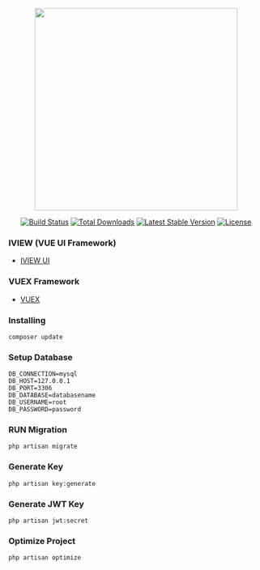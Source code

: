 <p align="center"><a href="https://laravel.com" target="_blank"><img src="https://raw.githubusercontent.com/laravel/art/master/logo-lockup/5%20SVG/2%20CMYK/1%20Full%20Color/laravel-logolockup-cmyk-red.svg" width="400"></a></p>

<p align="center">
<a href="https://travis-ci.org/laravel/framework"><img src="https://travis-ci.org/laravel/framework.svg" alt="Build Status"></a>
<a href="https://packagist.org/packages/laravel/framework"><img src="https://img.shields.io/packagist/dt/laravel/framework" alt="Total Downloads"></a>
<a href="https://packagist.org/packages/laravel/framework"><img src="https://img.shields.io/packagist/v/laravel/framework" alt="Latest Stable Version"></a>
<a href="https://packagist.org/packages/laravel/framework"><img src="https://img.shields.io/packagist/l/laravel/framework" alt="License"></a>
</p>


### IVIEW (VUE UI Framework) 
- [IVIEW UI](https://www.iviewui.com/components/message-en)

### VUEX Framework
- [VUEX](https://www.ictshore.com/javascript/vuex-modules-tutorial)


### Installing
~~~
composer update
~~~

### Setup Database
~~~
DB_CONNECTION=mysql
DB_HOST=127.0.0.1
DB_PORT=3306
DB_DATABASE=databasename
DB_USERNAME=root
DB_PASSWORD=password
~~~

### RUN Migration
~~~
php artisan migrate
~~~

### Generate Key
~~~
php artisan key:generate
~~~

### Generate JWT Key
~~~
php artisan jwt:secret
~~~

### Optimize Project
~~~
php artisan optimize
~~~


